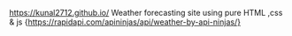 https://kunal2712.github.io/
Weather forecasting site using pure HTML ,css & js
 {https://rapidapi.com/apininjas/api/weather-by-api-ninjas/}
